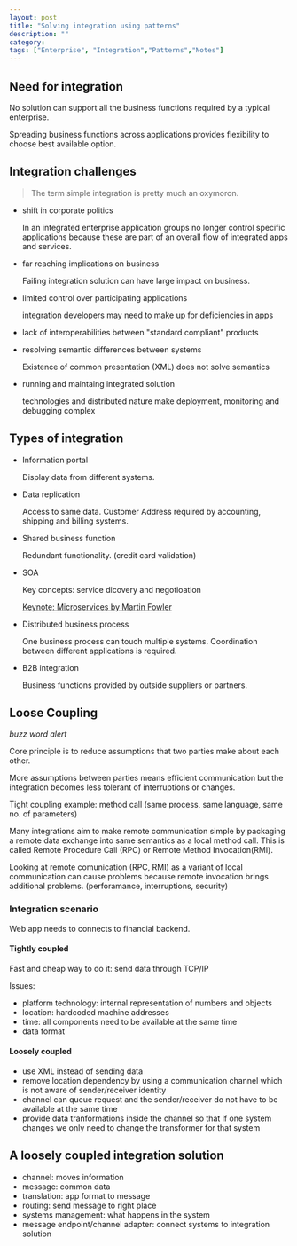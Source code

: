 ```yaml
---
layout: post
title: "Solving integration using patterns"
description: ""
category: 
tags: ["Enterprise", "Integration","Patterns","Notes"]
---
```


## Need for integration

No solution can support all the business functions required by a typical enterprise.

Spreading business functions across applications provides flexibility to choose best available option.

## Integration challenges

>The term simple integration is pretty much an oxymoron.

* shift in corporate politics

  In an integrated enterprise application groups no longer control specific applications because these are part of an overall flow of integrated apps and services.

* far reaching implications on business

  Failing integration solution can have large impact on business.

* limited control over participating applications

  integration developers may need to make up for deficiencies in apps

* lack of interoperabilities between "standard compliant" products
* resolving semantic differences between systems 

  Existence of common presentation (XML) does not solve semantics

* running and maintaing integrated solution

  technologies and distributed nature make deployment, monitoring and debugging complex

## Types of integration

- Information portal

  Display data from different systems.

- Data replication

  Access to same data. Customer Address required by accounting, shipping and billing systems.

- Shared business function

  Redundant functionality. (credit card validation)

- SOA

  Key concepts: service dicovery and negotioation

  [Keynote: Microservices by Martin Fowler](https://www.youtube.com/watch?v=wgdBVIX9ifA)
  

- Distributed business process

  One business process can touch multiple systems. Coordination between different applications is required.

- B2B integration

  Business functions provided by outside suppliers or partners.


## Loose Coupling

*buzz word alert*

Core principle is to reduce assumptions that two parties make about each other.

More assumptions between parties means efficient communication but the integration becomes less tolerant of interruptions or changes.

Tight coupling example: method call (same process, same language, same no. of parameters)

Many integrations aim to make remote communication simple by packaging a remote data exchange into same semantics as a local method call. This is called Remote Procedure Call (RPC) or Remote Method Invocation(RMI).

Looking at remote comunication (RPC, RMI) as a variant of local communication can cause problems because remote invocation brings additional problems. (perforamance, interruptions, security)


### Integration scenario

Web app needs to connects to financial backend.

#### Tightly coupled 

Fast and cheap way to do it: send data through TCP/IP

Issues:

- platform technology: internal representation of numbers and objects
- location: hardcoded machine addresses
- time: all components need to be available at the same time
- data format

#### Loosely coupled
- use XML instead of sending data
- remove location dependency by using a communication channel which is not aware of sender/receiver identity
- channel can queue request and the sender/receiver do not have to be available at the same time
- provide data tranformations inside the channel so that if one system changes we only need to change the transformer for that system


## A loosely coupled integration solution

- channel: moves information
- message: common data
- translation: app format to message
- routing: send message to right place
- systems management: what happens in the system
- message endpoint/channel adapter: connect systems to integration solution
